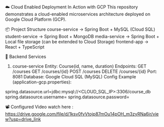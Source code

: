 ☁️ Cloud Enabled Deployment In Action with GCP
This repository demonstrates a cloud-enabled microservices architecture deployed on Google Cloud Platform (GCP).

📦 Project Structure
course-service → Spring Boot + MySQL (Cloud SQL)
student-service → Spring Boot + MongoDB
media-service → Spring Boot + Local file storage (can be extended to Cloud Storage)
frontend-app → React + TypeScript

🔧 Backend Services
1. course-service
Entity: Course(id, name, duration)
Endpoints:
GET /courses
GET /courses/{id}
POST /courses
DELETE /courses/{id}
Port: 8081
Database: Google Cloud SQL (MySQL)
Config Example (application-gcp.properties):

spring.datasource.url=jdbc:mysql://<CLOUD_SQL_IP>:3306/course_db
spring.datasource.username=<USERNAME>
spring.datasource.password=<PASSWORD>

📽️ Configured Video
watch here : https://drive.google.com/file/d/1ksv0fvVtojp87mOu14pOH_m3zyRNa6ir/view?usp=drive_link
